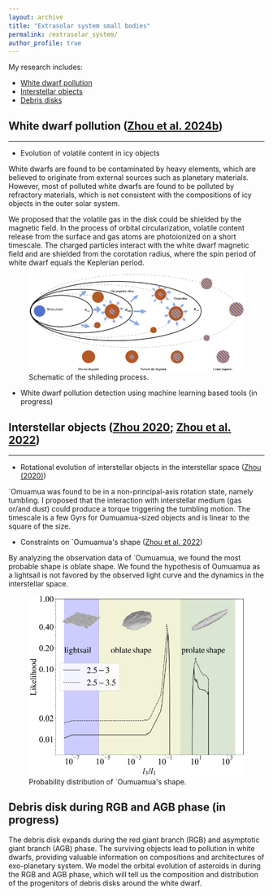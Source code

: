 ```yaml
---
layout: archive
title: "Extrasolar system small bodies"
permalink: /extrasolar_system/
author_profile: true
---
```



My research includes:
* [White dwarf pollution](#white-dwarf-pollution-zhou-et-al-2024b) 
* [Interstellar objects](#interstellar-objects-zhou-2020-zhou-et-al-2022)
* [Debris disks](#debris-disk-during-rgb-and-agb-phase-in-progress)

## White dwarf pollution ([Zhou et al. 2024b](https://www.aanda.org/articles/aa/abs/2024/07/aa49271-24/aa49271-24.html))
-----
- Evolution of volatile content in icy objects

White dwarfs are found to be contaminated by heavy elements, which are believed to originate from external sources such as planetary materials. However, most of polluted white dwarfs are found to be polluted by refractory materials, which is not consistent with the compositions of icy objects in the outer solar system.

We proposed that the volatile gas in the disk could be shielded by the magnetic field. In the process of orbital circularization, volatile content release from the surface and gas atoms are photoionized on a short timescale. The charged particles interact with the white dwarf magnetic field and are shielded from the corotation radius, where the spin period of white dwarf equals the Keplerian period.

<figure>
  <img src="/images/schematic_overview.jpg" alt="This is the caption for the image">
  <figcaption>Schematic of the shileding process.</figcaption>
</figure>

- White dwarf pollution detection using machine learning based tools (in progress)

## Interstellar objects ([Zhou 2020](https://iopscience.iop.org/article/10.3847/1538-4357/ab9f3e/meta); [Zhou et al. 2022](https://www.aanda.org/articles/aa/abs/2022/11/aa44119-22/aa44119-22.html))
-----

- Rotational evolution of interstellar objects in the interstellar space ([Zhou (2020)](https://iopscience.iop.org/article/10.3847/1538-4357/ab9f3e/meta))

`Omuamua was found to be in a non-principal-axis rotation state, namely tumbling. I proposed that the interaction with interstellar medium (gas or/and dust) could produce a torque triggering the tumbling motion. The timescale is a few Gyrs for Oumuamua-sized objects and is linear to the square of the size.

- Constraints on `Oumuamua's shape ([Zhou et al. 2022](https://www.aanda.org/articles/aa/abs/2022/11/aa44119-22/aa44119-22.html))

By analyzing the observation data of `Oumuamua, we found the most probable shape is oblate shape. We found the hypothesis of Oumuamua as a lightsail is not favored by the observed light curve and the dynamics in the interstellar space.

<figure>
  <img src="/images/Oumuamua.jpg" alt="This is the caption for the image">
  <figcaption>Probability distribution of `Oumuamua's shape.</figcaption>
</figure>

## Debris disk during RGB and AGB phase (in progress)

The debris disk expands during the red giant branch (RGB) and asymptotic giant branch (AGB) phase. The surviving objects lead to pollution in white dwarfs, providing valuable information on compositions and architectures of exo-planetary system. We model the orbital evolution of asteroids in during the RGB and AGB phase, which will tell us the composition and distribution of the progenitors of debris disks around the white dwarf.



